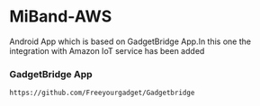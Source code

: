 # MiBand-AWS
Android App which is based on GadgetBridge App.In this one the integration with Amazon IoT service has been added

### GadgetBridge App
``` https://github.com/Freeyourgadget/Gadgetbridge ```